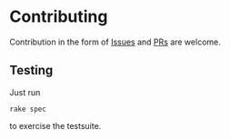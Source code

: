 # Contributing

Contribution in the form of [Issues] and [PRs] are welcome.

## Testing

Just run

    rake spec

to exercise the testsuite.

[Issues]: https://github.com/Learnosity/learnosity-sdk-ruby/issues/new
[PRs]: https://github.com/Learnosity/learnosity-sdk-ruby/compare
